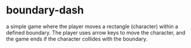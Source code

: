 # boundary-dash
a simple game where the player moves a rectangle (character) within a defined boundary. The player uses arrow keys to move the character, and the game ends if the character collides with the boundary.
